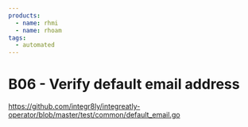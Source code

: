 ```yaml
---
products:
  - name: rhmi
  - name: rhoam
tags:
  - automated
---
```


# B06 - Verify default email address

https://github.com/integr8ly/integreatly-operator/blob/master/test/common/default_email.go
